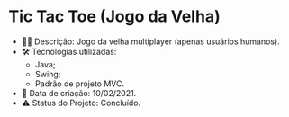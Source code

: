 # Tic Tac Toe (Jogo da Velha)

* 👩‍💻 Descrição: Jogo da velha multiplayer (apenas usuários humanos).
* 🛠 Tecnologias utilizadas: 
    - Java;
    - Swing;
    - Padrão de projeto MVC.
* 📆 Data de criação: 10/02/2021.
* :warning: Status do Projeto: Concluído.
